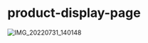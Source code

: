 # product-display-page
![IMG_20220731_140148](https://user-images.githubusercontent.com/85625961/182017780-bf3f1845-95c6-4cd0-a762-0561b10e3c38.jpg)

